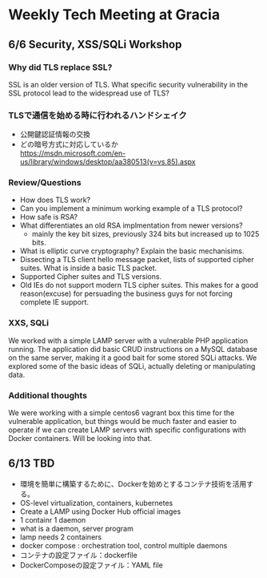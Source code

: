 # Weekly Tech Meeting at Gracia

## 6/6 Security, XSS/SQLi Workshop
### Why did TLS replace SSL?
SSL is an older version of TLS. What specific security vulnerability in the SSL protocol lead to the widespread use of TLS?

### TLSで通信を始める時に行われるハンドシェイク
- 公開鍵認証情報の交換
- どの暗号方式に対応しているか  
https://msdn.microsoft.com/en-us/library/windows/desktop/aa380513(v=vs.85).aspx

### Review/Questions
- How does TLS work? 
- Can you implement a minimum working example of a TLS protocol?
- How safe is RSA? 
- What differentiates an old RSA implmentation from newer versions?
	- mainly the key bit sizes, previously 324 bits but increased up to 1025 bits.
- What is elliptic curve cryptography? Explain the basic mechanisims.
- Dissecting a TLS client hello message packet, lists of supported cipher suites. What is inside a basic TLS packet.
- Supported Cipher suites and TLS versions.
- Old IEs do not support modern TLS cipher suites. This makes for a good reason(excuse) for persuading the business guys for not forcing complete IE support.

### XXS, SQLi
We worked with a simple LAMP server with a vulnerable PHP application running. The application did basic CRUD instructions on a MySQL database on the same server, making it a good bait for some stored SQLi attacks. We explored some of the basic ideas of SQLi, actually deleting or manipulating data.

### Additional thoughts
We were working with a simple centos6 vagrant box this time for the vulnerable application, but things would be much faster and easier to operate if we can create LAMP servers with specific configurations with Docker containers. Will be looking into that.

## 6/13 TBD

- 環境を簡単に構築するために、Dockerを始めとするコンテナ技術を活用する。
- OS-level virtualization, containers, kubernetes
- Create a LAMP using Docker Hub official images
- 1 containr 1 daemon
- what is a daemon, server program
- lamp needs 2 containers
- docker compose : orchestration tool, control multiple daemons
- コンテナの設定ファイル：dockerfile
- DockerComposeの設定ファイル：YAML file

